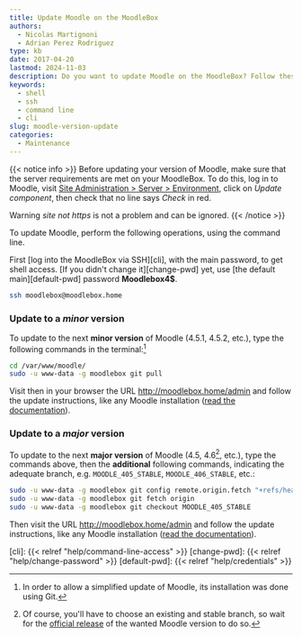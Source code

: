 ```yaml
---
title: Update Moodle on the MoodleBox
authors:
  - Nicolas Martignoni
  - Adrian Perez Rodriguez
type: kb
date: 2017-04-20
lastmod: 2024-11-03
description: Do you want to update Moodle on the MoodleBox? Follow these instructions!
keywords:
  - shell
  - ssh
  - command line
  - cli
slug: moodle-version-update
categories:
  - Maintenance
---
```

{{< notice info >}}
Before updating your version of Moodle, make sure that the server requirements are met on your MoodleBox. To do this, log in to Moodle, visit [Site Administration > Server > Environment](http://moodlebox.home/admin/environment.php), click on _Update component_, then check that no line says _Check_ in red.

Warning _site not https_ is not a problem and can be ignored.
{{< /notice >}}

To update Moodle, perform the following operations, using the command line.

First [log into the MoodleBox via SSH][cli], with the main password, to get shell access. [If you didn't change it][change-pwd] yet, use [the default main][default-pwd] password __Moodlebox4$__.

```bash
ssh moodlebox@moodlebox.home
```

### Update to a _minor_ version

To update to the next __minor version__ of Moodle (4.5.1, 4.5.2, etc.), type the following commands in the terminal:[^git]

```bash
cd /var/www/moodle/
sudo -u www-data -g moodlebox git pull
```

Visit then in your browser the URL http://moodlebox.home/admin and follow the update instructions, like any Moodle installation ([read the documentation][update]).

### Update to a _major_ version

To update to the next __major version__ of Moodle (4.5, 4.6[^future], etc.), type the commands above, then the __additional__ following commands, indicating the adequate branch, e.g. `MOODLE_405_STABLE`, `MOODLE_406_STABLE`, etc.:

```bash
sudo -u www-data -g moodlebox git config remote.origin.fetch "+refs/heads/*:refs/remotes/origin/*"
sudo -u www-data -g moodlebox git fetch origin
sudo -u www-data -g moodlebox git checkout MOODLE_405_STABLE
```

Then visit the URL http://moodlebox.home/admin and follow the update instructions, like any Moodle installation ([read the documentation][update]).

 [update]: https://docs.moodle.org/en/Upgrading
 [cli]: {{< relref "help/command-line-access" >}}
 [change-pwd]: {{< relref "help/change-password" >}}
 [default-pwd]: {{< relref "help/credentials" >}}

 [^git]: In order to allow a simplified update of Moodle, its installation was done using Git.
 [^future]: Of course, you'll have to choose an existing and stable branch, so wait for the [official release](https://moodledev.io/general/releases) of the wanted Moodle version to do so.
